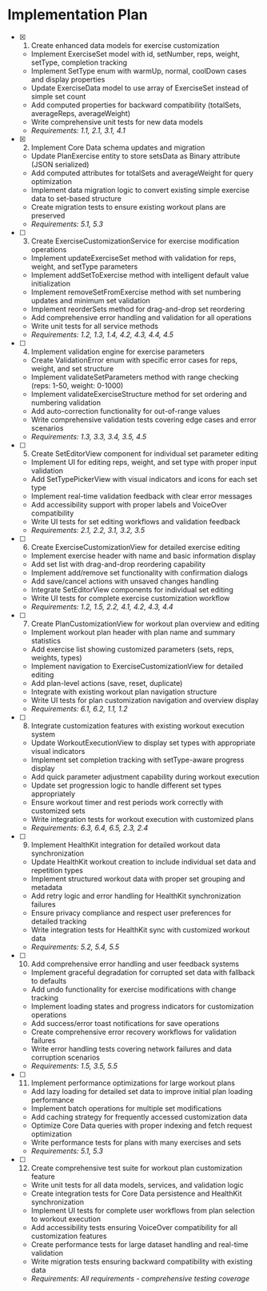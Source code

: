 # Implementation Plan

- [x] 1. Create enhanced data models for exercise customization
  - Implement ExerciseSet model with id, setNumber, reps, weight, setType, completion tracking
  - Implement SetType enum with warmUp, normal, coolDown cases and display properties
  - Update ExerciseData model to use array of ExerciseSet instead of simple set count
  - Add computed properties for backward compatibility (totalSets, averageReps, averageWeight)
  - Write comprehensive unit tests for new data models
  - _Requirements: 1.1, 2.1, 3.1, 4.1_

- [x] 2. Implement Core Data schema updates and migration
  - Update PlanExercise entity to store setsData as Binary attribute (JSON serialized)
  - Add computed attributes for totalSets and averageWeight for query optimization
  - Implement data migration logic to convert existing simple exercise data to set-based structure
  - Create migration tests to ensure existing workout plans are preserved
  - _Requirements: 5.1, 5.3_

- [ ] 3. Create ExerciseCustomizationService for exercise modification operations
  - Implement updateExerciseSet method with validation for reps, weight, and setType parameters
  - Implement addSetToExercise method with intelligent default value initialization
  - Implement removeSetFromExercise method with set numbering updates and minimum set validation
  - Implement reorderSets method for drag-and-drop set reordering
  - Add comprehensive error handling and validation for all operations
  - Write unit tests for all service methods
  - _Requirements: 1.2, 1.3, 1.4, 4.2, 4.3, 4.4, 4.5_

- [ ] 4. Implement validation engine for exercise parameters
  - Create ValidationError enum with specific error cases for reps, weight, and set structure
  - Implement validateSetParameters method with range checking (reps: 1-50, weight: 0-1000)
  - Implement validateExerciseStructure method for set ordering and numbering validation
  - Add auto-correction functionality for out-of-range values
  - Write comprehensive validation tests covering edge cases and error scenarios
  - _Requirements: 1.3, 3.3, 3.4, 3.5, 4.5_

- [ ] 5. Create SetEditorView component for individual set parameter editing
  - Implement UI for editing reps, weight, and set type with proper input validation
  - Add SetTypePickerView with visual indicators and icons for each set type
  - Implement real-time validation feedback with clear error messages
  - Add accessibility support with proper labels and VoiceOver compatibility
  - Write UI tests for set editing workflows and validation feedback
  - _Requirements: 2.1, 2.2, 3.1, 3.2, 3.5_

- [ ] 6. Create ExerciseCustomizationView for detailed exercise editing
  - Implement exercise header with name and basic information display
  - Add set list with drag-and-drop reordering capability
  - Implement add/remove set functionality with confirmation dialogs
  - Add save/cancel actions with unsaved changes handling
  - Integrate SetEditorView components for individual set editing
  - Write UI tests for complete exercise customization workflow
  - _Requirements: 1.2, 1.5, 2.2, 4.1, 4.2, 4.3, 4.4_

- [ ] 7. Create PlanCustomizationView for workout plan overview and editing
  - Implement workout plan header with plan name and summary statistics
  - Add exercise list showing customized parameters (sets, reps, weights, types)
  - Implement navigation to ExerciseCustomizationView for detailed editing
  - Add plan-level actions (save, reset, duplicate)
  - Integrate with existing workout plan navigation structure
  - Write UI tests for plan customization navigation and overview display
  - _Requirements: 6.1, 6.2, 1.1, 1.2_

- [ ] 8. Integrate customization features with existing workout execution system
  - Update WorkoutExecutionView to display set types with appropriate visual indicators
  - Implement set completion tracking with setType-aware progress display
  - Add quick parameter adjustment capability during workout execution
  - Update set progression logic to handle different set types appropriately
  - Ensure workout timer and rest periods work correctly with customized sets
  - Write integration tests for workout execution with customized plans
  - _Requirements: 6.3, 6.4, 6.5, 2.3, 2.4_

- [ ] 9. Implement HealthKit integration for detailed workout data synchronization
  - Update HealthKit workout creation to include individual set data and repetition types
  - Implement structured workout data with proper set grouping and metadata
  - Add retry logic and error handling for HealthKit synchronization failures
  - Ensure privacy compliance and respect user preferences for detailed tracking
  - Write integration tests for HealthKit sync with customized workout data
  - _Requirements: 5.2, 5.4, 5.5_

- [ ] 10. Add comprehensive error handling and user feedback systems
  - Implement graceful degradation for corrupted set data with fallback to defaults
  - Add undo functionality for exercise modifications with change tracking
  - Implement loading states and progress indicators for customization operations
  - Add success/error toast notifications for save operations
  - Create comprehensive error recovery workflows for validation failures
  - Write error handling tests covering network failures and data corruption scenarios
  - _Requirements: 1.5, 3.5, 5.5_

- [ ] 11. Implement performance optimizations for large workout plans
  - Add lazy loading for detailed set data to improve initial plan loading performance
  - Implement batch operations for multiple set modifications
  - Add caching strategy for frequently accessed customization data
  - Optimize Core Data queries with proper indexing and fetch request optimization
  - Write performance tests for plans with many exercises and sets
  - _Requirements: 5.1, 5.3_

- [ ] 12. Create comprehensive test suite for workout plan customization feature
  - Write unit tests for all data models, services, and validation logic
  - Create integration tests for Core Data persistence and HealthKit synchronization
  - Implement UI tests for complete user workflows from plan selection to workout execution
  - Add accessibility tests ensuring VoiceOver compatibility for all customization features
  - Create performance tests for large dataset handling and real-time validation
  - Write migration tests ensuring backward compatibility with existing data
  - _Requirements: All requirements - comprehensive testing coverage_